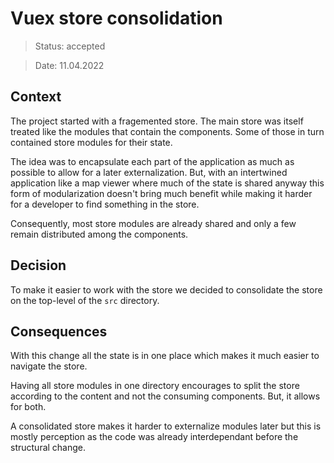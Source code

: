 # Vuex store consolidation

> Status: accepted

> Date: 11.04.2022

## Context

The project started with a fragemented store. The main store was itself treated like the modules that contain the components. Some of those in turn contained store modules for their state.

The idea was to encapsulate each part of the application as much as possible to allow for a later externalization. But, with an intertwined application like a map viewer where much of the state is shared anyway this form of modularization doesn't bring much benefit while making it harder for a developer to find something in the store.

Consequently, most store modules are already shared and only a few remain distributed among the components.

## Decision

To make it easier to work with the store we decided to consolidate the store on the top-level of the `src` directory.

## Consequences

With this change all the state is in one place which makes it much easier to navigate the store.

Having all store modules in one directory encourages to split the store according to the content and not the consuming components. But, it allows for both.

A consolidated store makes it harder to externalize modules later but this is mostly perception as the code was already interdependant before the structural change.
